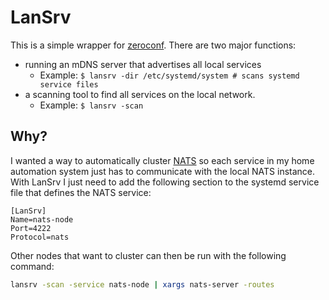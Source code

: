 # LanSrv
This is a simple wrapper for [zeroconf](https://github.com/grandcat/zeroconf).  There are two major functions: 
- running an mDNS server that advertises all local services
  - Example: `$ lansrv -dir /etc/systemd/system # scans systemd service files`
- a scanning tool to find all services on the local network.
  - Example: `$ lansrv -scan`

## Why?
I wanted a way to automatically cluster [NATS](https://nats.io/) so each service in my home automation system just has to communicate with the local NATS instance.  With LanSrv I just need to add the following section to the systemd service file that defines the NATS service:
```
[LanSrv]
Name=nats-node
Port=4222
Protocol=nats
```
Other nodes that want to cluster can then be run with the following command:
```bash
lansrv -scan -service nats-node | xargs nats-server -routes
```
